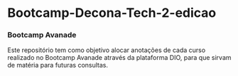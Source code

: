 # Bootcamp-Decona-Tech-2-edicao
### Bootcamp Avanade

Este repositório tem como objetivo alocar anotações de cada curso realizado no Bootcamp Avanade através da plataforma DIO, para que sirvam de matéria para futuras consultas.
